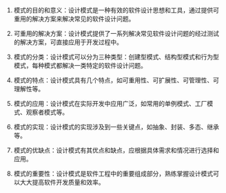 

1. 模式的目的和意义：设计模式是一种有效的软件设计思想和工具，通过提供可重用的解决方案来解决常见的软件设计问题。

2. 可重用的解决方案：设计模式提供了一系列解决常见软件设计问题的经过测试的解决方案，可直接应用于开发过程中。

3. 模式的分类：设计模式可以分为三种类型：创建型模式、结构型模式和行为型模式，每种模式都解决一类特定的软件设计问题。

4. 模式的特点：设计模式具有几个特点，如可重用性、可扩展性、可管理性、可理解性等。

5. 模式的应用：设计模式在实际开发中应用广泛，如常用的单例模式、工厂模式、观察者模式等。

6. 模式的实现：设计模式的实现涉及到一些关键点，如抽象、封装、多态、继承等。

7. 模式的优缺点：设计模式有其优点和缺点，应根据具体需求和情况进行选择和应用。

8. 模式的重要性：设计模式是软件工程中的重要组成部分，熟练掌握设计模式可以大大提高软件开发质量和效率。
